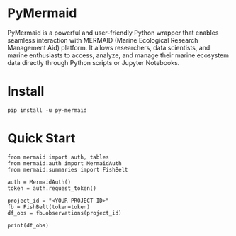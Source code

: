 # PyMermaid

PyMermaid is a powerful and user-friendly Python wrapper that enables seamless interaction with MERMAID (Marine Ecological Research Management Aid) platform. It allows researchers, data scientists, and marine enthusiasts to access, analyze, and manage their marine ecosystem data directly through Python scripts or Jupyter Notebooks.

# Install

`pip install -u py-mermaid`


# Quick Start

```
from mermaid import auth, tables
from mermaid.auth import MermaidAuth
from mermaid.summaries import FishBelt

auth = MermaidAuth()
token = auth.request_token()

project_id = "<YOUR PROJECT ID>"
fb = FishBelt(token=token)
df_obs = fb.observations(project_id)

print(df_obs)

```